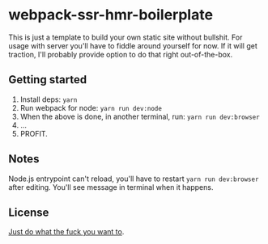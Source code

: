 # webpack-ssr-hmr-boilerplate

This is just a template to build your own static site without bullshit. For usage with server you'll have to fiddle around yourself for now. If it will get traction, I'll probably provide option to do that right out-of-the-box.

## Getting started

1. Install deps: `yarn`
2. Run webpack for node: `yarn run dev:node`
3. When the above is done, in another terminal, run: `yarn run dev:browser`
4. ...
5. PROFIT.

## Notes

Node.js entrypoint can't reload, you'll have to restart `yarn run dev:browser` after editing. You'll see message in terminal when it happens.

## License

[Just do what the fuck you want to](https://github.com/faergeek/webpack-ssr-hmr-boilerplate/blob/master/COPYING).
